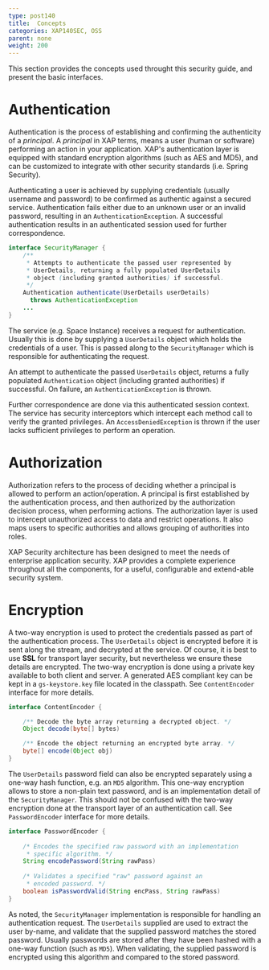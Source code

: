 ```yaml
---
type: post140
title:  Concepts
categories: XAP140SEC, OSS
parent: none
weight: 200
---
```




This section provides the concepts used throught this security guide, and present the basic interfaces.

# Authentication

Authentication is the process of establishing and confirming the authenticity of a _principal_. A _principal_ in XAP terms, means a user (human or software) performing an action in your application. XAP's authentication layer is equipped with standard encryption algorithms (such as AES and MD5), and can be customized to integrate with other security standards (i.e. Spring Security). 

Authenticating a user is achieved by supplying credentials (usually username and password) to be confirmed as authentic against a secured service. Authentication fails either due to an unknown user or an invalid password, resulting in an `AuthenticationException`. A successful authentication results in an authenticated session used for further correspondence.

```java
interface SecurityManager {
    /** 
     * Attempts to authenticate the passed user represented by 
     * UserDetails, returning a fully populated UserDetails 
     * object (including granted authorities) if successful.
     */
    Authentication authenticate(UserDetails userDetails) 
      throws AuthenticationException
    ...
}
```

The service (e.g. Space Instance) receives a request for authentication. Usually this is done by supplying a `UserDetails` object which holds the credentials of a user. This is passed along to the `SecurityManager` which is responsible for authenticating the request.

An attempt to authenticate the passed `UserDetails` object, returns a fully populated `Authentication` object (including granted authorities) if successful. On failure, an `AuthenticationException` is thrown.

Further correspondence are done via this authenticated session context. The service has security interceptors which intercept each method call to verify the granted privileges. An `AccessDeniedException` is thrown if the user lacks sufficient privileges to perform an operation.

# Authorization

Authorization refers to the process of deciding whether a principal is allowed to perform an action/operation. A principal is first established by the authentication process, and then authorized by the authorization decision process, when performing actions. The authorization layer is used to intercept unauthorized access to data and restrict operations. It also maps users to specific authorities and allows grouping of authorities into roles.

XAP Security architecture has been designed to meet the needs of enterprise application security. XAP provides a complete experience throughout all the components, for a useful, configurable and extend-able security system.


# Encryption

A two-way encryption is used to protect the credentials passed as part of the authentication process. The `UserDetails` object is encrypted before it is sent along the stream, and decrypted at the service. Of course, it is best to use **SSL** for transport layer security, but nevertheless we ensure these details are encrypted. The two-way encryption is done using a private key available to both client and server. A generated AES compliant key can be kept in a `gs-keystore.key` file located in the classpath. See `ContentEncoder` interface for more details.

```java
interface ContentEncoder {

    /** Decode the byte array returning a decrypted object. */
    Object decode(byte[] bytes) 

    /** Encode the object returning an encrypted byte array. */
    byte[] encode(Object obj) 
}
```

The `UserDetails` password field can also be encrypted separately using a one-way hash function, e.g. an `MD5` algorithm. This one-way encryption allows to store a non-plain text password, and is an implementation detail of the `SecurityManager`. This should not be confused with the two-way encryption done at the transport layer of an authentication call. See `PasswordEncoder` interface for more details.

```java
interface PasswordEncoder {
 
    /* Encodes the specified raw password with an implementation 
     * specific algorithm. */
    String encodePassword(String rawPass) 
      
    /* Validates a specified "raw" password against an 
     * encoded password. */
    boolean isPasswordValid(String encPass, String rawPass)     
}
```

As noted, the `SecurityManager` implementation is responsible for handling an authentication request. The `UserDetails` supplied are used to extract the user by-name, and validate that the supplied password matches the stored password. Usually passwords are stored after they have been hashed with a one-way function (such as `MD5`). When validating, the supplied password is encrypted using this algorithm and compared to the stored password.

